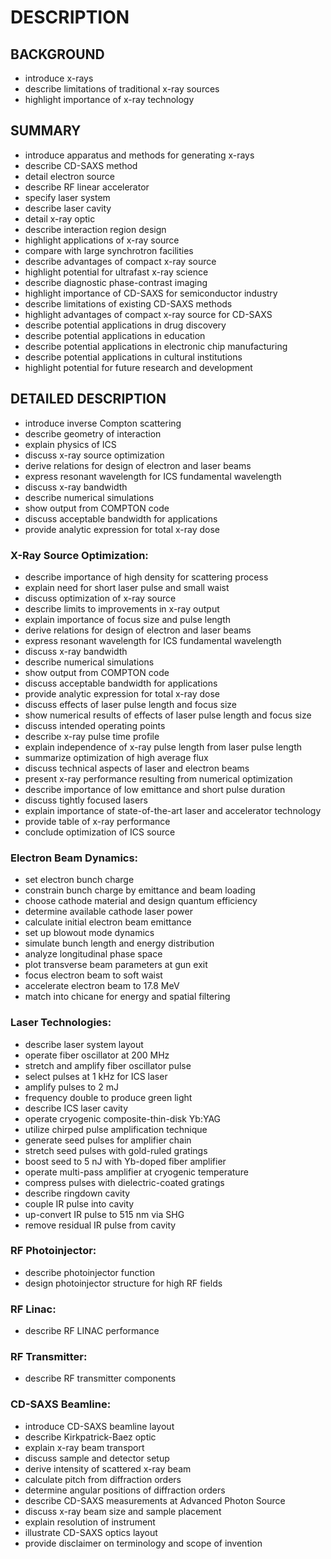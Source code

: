 # DESCRIPTION

## BACKGROUND

- introduce x-rays
- describe limitations of traditional x-ray sources
- highlight importance of x-ray technology

## SUMMARY

- introduce apparatus and methods for generating x-rays
- describe CD-SAXS method
- detail electron source
- describe RF linear accelerator
- specify laser system
- describe laser cavity
- detail x-ray optic
- describe interaction region design
- highlight applications of x-ray source
- compare with large synchrotron facilities
- describe advantages of compact x-ray source
- highlight potential for ultrafast x-ray science
- describe diagnostic phase-contrast imaging
- highlight importance of CD-SAXS for semiconductor industry
- describe limitations of existing CD-SAXS methods
- highlight advantages of compact x-ray source for CD-SAXS
- describe potential applications in drug discovery
- describe potential applications in education
- describe potential applications in electronic chip manufacturing
- describe potential applications in cultural institutions
- highlight potential for future research and development

## DETAILED DESCRIPTION

- introduce inverse Compton scattering
- describe geometry of interaction
- explain physics of ICS
- discuss x-ray source optimization
- derive relations for design of electron and laser beams
- express resonant wavelength for ICS fundamental wavelength
- discuss x-ray bandwidth
- describe numerical simulations
- show output from COMPTON code
- discuss acceptable bandwidth for applications
- provide analytic expression for total x-ray dose

### X-Ray Source Optimization:

- describe importance of high density for scattering process
- explain need for short laser pulse and small waist
- discuss optimization of x-ray source
- describe limits to improvements in x-ray output
- explain importance of focus size and pulse length
- derive relations for design of electron and laser beams
- express resonant wavelength for ICS fundamental wavelength
- discuss x-ray bandwidth
- describe numerical simulations
- show output from COMPTON code
- discuss acceptable bandwidth for applications
- provide analytic expression for total x-ray dose
- discuss effects of laser pulse length and focus size
- show numerical results of effects of laser pulse length and focus size
- discuss intended operating points
- describe x-ray pulse time profile
- explain independence of x-ray pulse length from laser pulse length
- summarize optimization of high average flux
- discuss technical aspects of laser and electron beams
- present x-ray performance resulting from numerical optimization
- describe importance of low emittance and short pulse duration
- discuss tightly focused lasers
- explain importance of state-of-the-art laser and accelerator technology
- provide table of x-ray performance
- conclude optimization of ICS source

### Electron Beam Dynamics:

- set electron bunch charge
- constrain bunch charge by emittance and beam loading
- choose cathode material and design quantum efficiency
- determine available cathode laser power
- calculate initial electron beam emittance
- set up blowout mode dynamics
- simulate bunch length and energy distribution
- analyze longitudinal phase space
- plot transverse beam parameters at gun exit
- focus electron beam to soft waist
- accelerate electron beam to 17.8 MeV
- match into chicane for energy and spatial filtering

### Laser Technologies:

- describe laser system layout
- operate fiber oscillator at 200 MHz
- stretch and amplify fiber oscillator pulse
- select pulses at 1 kHz for ICS laser
- amplify pulses to 2 mJ
- frequency double to produce green light
- describe ICS laser cavity
- operate cryogenic composite-thin-disk Yb:YAG
- utilize chirped pulse amplification technique
- generate seed pulses for amplifier chain
- stretch seed pulses with gold-ruled gratings
- boost seed to 5 nJ with Yb-doped fiber amplifier
- operate multi-pass amplifier at cryogenic temperature
- compress pulses with dielectric-coated gratings
- describe ringdown cavity
- couple IR pulse into cavity
- up-convert IR pulse to 515 nm via SHG
- remove residual IR pulse from cavity

### RF Photoinjector:

- describe photoinjector function
- design photoinjector structure for high RF fields

### RF Linac:

- describe RF LINAC performance

### RF Transmitter:

- describe RF transmitter components

### CD-SAXS Beamline:

- introduce CD-SAXS beamline layout
- describe Kirkpatrick-Baez optic
- explain x-ray beam transport
- discuss sample and detector setup
- derive intensity of scattered x-ray beam
- calculate pitch from diffraction orders
- determine angular positions of diffraction orders
- describe CD-SAXS measurements at Advanced Photon Source
- discuss x-ray beam size and sample placement
- explain resolution of instrument
- illustrate CD-SAXS optics layout
- provide disclaimer on terminology and scope of invention

